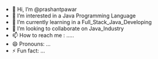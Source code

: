 - 👋 Hi, I’m @prashantpawar
- 👀 I’m interested in a Java Programming Language
- 🌱 I’m currently learning in a Full_Stack_Java_Developing
- 💞️ I’m looking to collaborate on Java_Industry
- 📫 How to reach me : .....
- 😄 Pronouns: ...
- ⚡ Fun fact: ...

<!---
--->
